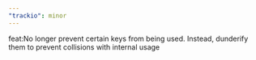 ```yaml
---
"trackio": minor
---
```


feat:No longer prevent certain keys from being used. Instead, dunderify them to prevent collisions with internal usage
